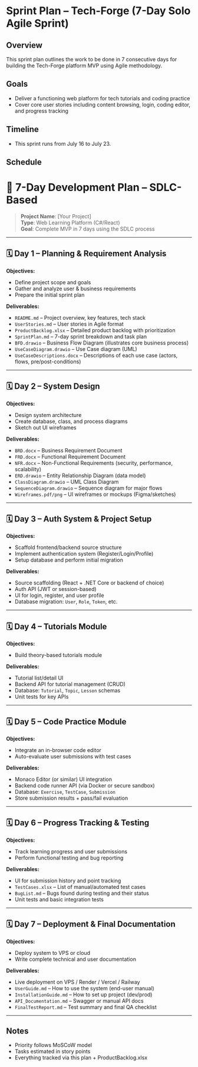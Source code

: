 # Sprint Plan – Tech-Forge (7-Day Solo Agile Sprint)

## Overview
This sprint plan outlines the work to be done in 7 consecutive days for building the Tech-Forge platform MVP using Agile methodology.

## Goals
- Deliver a functioning web platform for tech tutorials and coding practice
- Cover core user stories including content browsing, login, coding editor, and progress tracking

## Timeline
- This sprint runs from July 16 to July 23.

## Schedule
# 📅 7-Day Development Plan – SDLC-Based

> **Project Name**: [Your Project]  
> **Type**: Web Learning Platform (C#/React)  
> **Goal**: Complete MVP in 7 days using the SDLC process

---

## 🗓️ Day 1 – Planning & Requirement Analysis

**Objectives:**
- Define project scope and goals  
- Gather and analyze user & business requirements  
- Prepare the initial sprint plan

**Deliverables:**
- `README.md` – Project overview, key features, tech stack  
- `UserStories.md` – User stories in Agile format  
- `ProductBacklog.xlsx` – Detailed product backlog with prioritization  
- `SprintPlan.md` – 7-day sprint breakdown and task plan  
- `BFD.drawio` – Business Flow Diagram (illustrates core business process)  
- `UseCaseDiagram.drawio` – Use Case diagram (UML)  
- `UseCaseDescriptions.docx` – Descriptions of each use case (actors, flows, pre/post-conditions)

---

## 🗓️ Day 2 – System Design

**Objectives:**
- Design system architecture  
- Create database, class, and process diagrams  
- Sketch out UI wireframes

**Deliverables:**
- `BRD.docx` – Business Requirement Document  
- `FRD.docx` – Functional Requirement Document  
- `NFR.docx` – Non-Functional Requirements (security, performance, scalability)  
- `ERD.drawio` – Entity Relationship Diagram (data model)  
- `ClassDiagram.drawio` – UML Class Diagram  
- `SequenceDiagram.drawio` – Sequence diagram for major flows  
- `Wireframes.pdf/png` – UI wireframes or mockups (Figma/sketches)

---

## 🗓️ Day 3 – Auth System & Project Setup

**Objectives:**
- Scaffold frontend/backend source structure  
- Implement authentication system (Register/Login/Profile)  
- Setup database and perform initial migration

**Deliverables:**
- Source scaffolding (React + .NET Core or backend of choice)  
- Auth API (JWT or session-based)  
- UI for login, register, and user profile  
- Database migration: `User`, `Role`, `Token`, etc.

---

## 🗓️ Day 4 – Tutorials Module

**Objectives:**
- Build theory-based tutorials module

**Deliverables:**
- Tutorial list/detail UI  
- Backend API for tutorial management (CRUD)  
- Database: `Tutorial`, `Topic`, `Lesson` schemas  
- Unit tests for key APIs

---

## 🗓️ Day 5 – Code Practice Module

**Objectives:**
- Integrate an in-browser code editor  
- Auto-evaluate user submissions with test cases

**Deliverables:**
- Monaco Editor (or similar) UI integration  
- Backend code runner API (via Docker or secure sandbox)  
- Database: `Exercise`, `TestCase`, `Submission`  
- Store submission results + pass/fail evaluation

---

## 🗓️ Day 6 – Progress Tracking & Testing

**Objectives:**
- Track learning progress and user submissions  
- Perform functional testing and bug reporting

**Deliverables:**
- UI for submission history and point tracking  
- `TestCases.xlsx` – List of manual/automated test cases  
- `BugList.md` – Bugs found during testing and their status  
- Unit tests and basic integration tests

---

## 🗓️ Day 7 – Deployment & Final Documentation

**Objectives:**
- Deploy system to VPS or cloud  
- Write complete technical and user documentation

**Deliverables:**
- Live deployment on VPS / Render / Vercel / Railway  
- `UserGuide.md` – How to use the system (end-user manual)  
- `InstallationGuide.md` – How to set up project (dev/prod)  
- `API_Documentation.md` – Swagger or manual API docs  
- `FinalTestReport.md` – Test summary and final QA checklist

---

## Notes
- Priority follows MoSCoW model
- Tasks estimated in story points
- Everything tracked via this plan + ProductBacklog.xlsx
